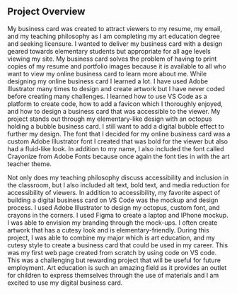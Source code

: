 ## Project Overview

My business card was created to attract viewers to my resume, my email, and my teaching philosophy as I am completing my art education degree and seeking licensure. I wanted to deliver my business card with a design geared towards elementary students but appropriate for all age levels viewing my site. My business card solves the problem of having to print copies of my resume and portfolio images because it is available to all who want to view my online business card to learn more about me. While designing my online business card I learned a lot. I have used Adobe Illustrator many times to design and create artwork but I have never coded before creating many challenges. I learned how to use VS Code as a platform to create code, how to add a favicon which I thoroughly enjoyed, and how to design a business card that was accessible to the viewer. My project stands out through my elementary-like design with an octopus holding a bubble business card. I still want to add a digital bubble effect to further my design. The font that I decided for my online business card was a custom Adobe Illustrator font I created that was bold for the viewer but also had a fluid-like look. In addition to my name, I also included the font called Crayonize from Adobe Fonts because once again the font ties in with the art teacher theme. 

Not only does my teaching philosophy discuss accessibility and inclusion in the classroom, but I also included alt text, bold text, and media reduction for accessibility of viewers. In addition to accessibility, my favorite aspect of building a digital business card on VS Code was the mockup and design process. I used Adobe Illustrator to design my octopus, custom font, and crayons in the corners. I used Figma to create a laptop and IPhone mockup. I was able to envision my branding through the mock-ups. I often create artwork that has a cutesy look and is elementary-friendly. During this project, I was able to combine my major which is art education, and my cutesy style to create a business card that could be used in my career. This was my first web page created from scratch by using code on VS code. This was a challenging but rewarding project that will be useful for future employment. Art education is such an amazing field as it provides an outlet for children to express themselves through the use of materials and I am excited to use my digital business card.
